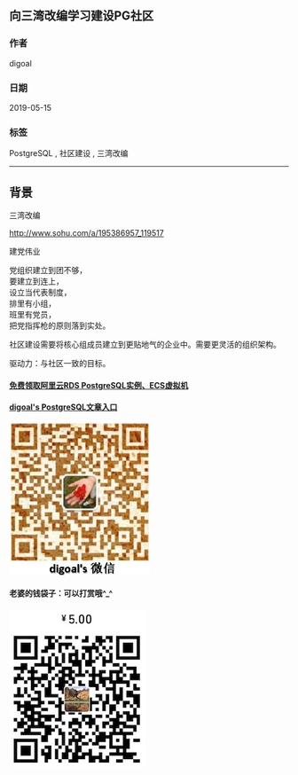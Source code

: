 ## 向三湾改编学习建设PG社区  
                                                                                                                                                    
### 作者                                                                                                                                                    
digoal                                                                                                                                                    
                                                                                                                                                    
### 日期                                                                                                                                                    
2019-05-15                                                                                                                                                    
                                                                                                                                                    
### 标签                                                                                                                                                    
PostgreSQL , 社区建设 , 三湾改编   
                                                                   
----                                                                                                                                              
                                                                                                                                                
## 背景        
  
三湾改编  
  
http://www.sohu.com/a/195386957_119517  
  
建党伟业  
  
党组织建立到团不够，  
要建立到连上，  
设立当代表制度，  
排里有小组，  
班里有党员，  
把党指挥枪的原则落到实处。  
  
社区建设需要将核心组成员建立到更贴地气的企业中。需要更灵活的组织架构。  
  
驱动力：与社区一致的目标。  
  
    
   
  
  
  
  
  
  
  
  
  
#### [免费领取阿里云RDS PostgreSQL实例、ECS虚拟机](https://free.aliyun.com/ "57258f76c37864c6e6d23383d05714ea")
  
  
#### [digoal's PostgreSQL文章入口](https://github.com/digoal/blog/blob/master/README.md "22709685feb7cab07d30f30387f0a9ae")
  
  
![digoal's weixin](../pic/digoal_weixin.jpg "f7ad92eeba24523fd47a6e1a0e691b59")
  
  
#### 老婆的钱袋子：可以打赏哦^_^  
![wife's weixin ds](../pic/wife_weixin_ds.jpg "acd5cce1a143ef1d6931b1956457bc9f")
  
